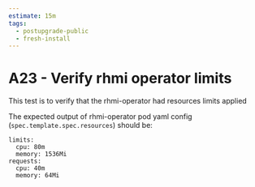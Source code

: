 ```yaml
---
estimate: 15m
tags:
  - postupgrade-public
  - fresh-install
---
```


# A23 - Verify rhmi operator limits

This test is to verify that the rhmi-operator had resources limits applied

The expected output of rhmi-operator pod yaml config (`spec.template.spec.resources`) should be:

```
limits:
  cpu: 80m
  memory: 1536Mi
requests:
  cpu: 40m
  memory: 64Mi
```
